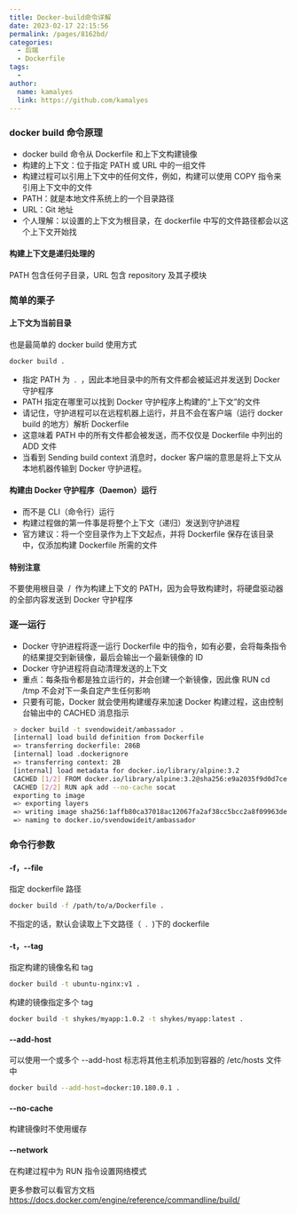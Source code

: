 ```yaml
---
title: Docker-build命令详解
date: 2023-02-17 22:15:56
permalink: /pages/8162bd/
categories:
  - 后端
  - Dockerfile
tags:
  - 
author: 
  name: kamalyes
  link: https://github.com/kamalyes
---
```

### docker build 命令原理

- docker build 命令从 Dockerfile 和上下文构建镜像
- 构建的上下文：位于指定 PATH 或 URL 中的一组文件
- 构建过程可以引用上下文中的任何文件，例如，构建可以使用 COPY 指令来引用上下文中的文件
- PATH：就是本地文件系统上的一个目录路径
- URL：Git 地址
- 个人理解：以设置的上下文为根目录，在 dockerfile 中写的文件路径都会以这个上下文开始找


#### 构建上下文是递归处理的
PATH 包含任何子目录，URL 包含 repository 及其子模块

### 简单的栗子
#### 上下文为当前目录
也是最简单的 docker build 使用方式
```bash
docker build .
```

- 指定 PATH 为 &nbsp;. &nbsp;，因此本地目录中的所有文件都会被延迟并发送到 Docker 守护程序
- PATH 指定在哪里可以找到 Docker 守护程序上构建的“上下文”的文件
- 请记住，守护进程可以在远程机器上运行，并且不会在客户端（运行 docker build 的地方）解析 Dockerfile
- 这意味着 PATH 中的所有文件都会被发送，而不仅仅是 Dockerfile 中列出的 ADD 文件
- 当看到&nbsp;Sending build context&nbsp;消息时，docker 客户端的意思是将上下文从本地机器传输到 Docker 守护进程。


#### 构建由 Docker 守护程序（Daemon）运行

- 而不是 CLI（命令行）运行
- 构建过程做的第一件事是将整个上下文（递归）发送到守护进程
- 官方建议：将一个空目录作为上下文起点，并将 Dockerfile 保存在该目录中，仅添加构建 Dockerfile 所需的文件

#### 特别注意
不要使用根目录&nbsp; / &nbsp;作为构建上下文的 PATH，因为会导致构建时，将硬盘驱动器的全部内容发送到 Docker 守护程序

### 逐一运行

- Docker 守护进程将逐一运行 Dockerfile 中的指令，如有必要，会将每条指令的结果提交到新镜像，最后会输出一个最新镜像的 ID
- Docker 守护进程将自动清理发送的上下文
- 重点：每条指令都是独立运行的，并会创建一个新镜像，因此像&nbsp;RUN cd /tmp&nbsp;不会对下一条自定产生任何影响
- 只要有可能，Docker 就会使用构建缓存来加速 Docker 构建过程，这由控制台输出中的 CACHED 消息指示

```bash
 > docker build -t svendowideit/ambassador .
 [internal] load build definition from Dockerfile                       0.1s
 => transferring dockerfile: 286B                                       0.0s
 [internal] load .dockerignore                                          0.1s
 => transferring context: 2B                                            0.0s
 [internal] load metadata for docker.io/library/alpine:3.2              0.4s
 CACHED [1/2] FROM docker.io/library/alpine:3.2@sha256:e9a2035f9d0d7ce  0.0s
 CACHED [2/2] RUN apk add --no-cache socat                              0.0s
 exporting to image                                                     0.0s
 => exporting layers                                                    0.0s
 => writing image sha256:1affb80ca37018ac12067fa2af38cc5bcc2a8f09963de  0.0s
 => naming to docker.io/svendowideit/ambassador                         0.0s
```

### 命令行参数
#### -f，--file
指定 dockerfile 路径
```bash
docker build -f /path/to/a/Dockerfile .
```
不指定的话，默认会读取上下文路径（&nbsp;&nbsp;. &nbsp;)下的 dockerfile

#### -t，--tag
指定构建的镜像名和 tag
```bash
docker build -t ubuntu-nginx:v1 . 
```

构建的镜像指定多个 tag
```bash
docker build -t shykes/myapp:1.0.2 -t shykes/myapp:latest .
```

#### --add-host
可以使用一个或多个 --add-host 标志将其他主机添加到容器的 /etc/hosts 文件中
```bash
docker build --add-host=docker:10.180.0.1 .
```

#### --no-cache
构建镜像时不使用缓存

#### --network
在构建过程中为 RUN 指令设置网络模式

更多参数可以看官方文档
<a href="https://docs.docker.com/engine/reference/commandline/build/" target="_blank" rel="noopener">https://docs.docker.com/engine/reference/commandline/build/</a>
